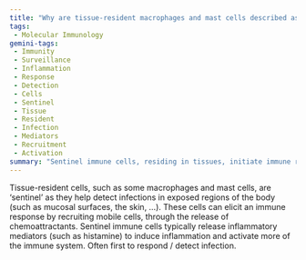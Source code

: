 ```yaml
---
title: "Why are tissue-resident macrophages and mast cells described as “sentinel” cells?"
tags:
 - Molecular Immunology
gemini-tags:
 - Immunity
 - Surveillance
 - Inflammation
 - Response
 - Detection
 - Cells
 - Sentinel
 - Tissue
 - Resident
 - Infection
 - Mediators
 - Recruitment
 - Activation
summary: "Sentinel immune cells, residing in tissues, initiate immune responses by detecting infections, recruiting other immune cells, and releasing inflammatory mediators to activate the immune system."
---
```

Tissue-resident cells, such as some macrophages and mast cells, are ‘sentinel’ as they help detect infections in exposed regions of the body (such as mucosal surfaces, the skin, …). These cells can elicit an immune response by recruiting mobile cells, through the release of chemoattractants. 
Sentinel immune cells typically release inflammatory mediators (such as histamine) to induce inflammation and activate more of the immune system. 
Often first to respond / detect infection.